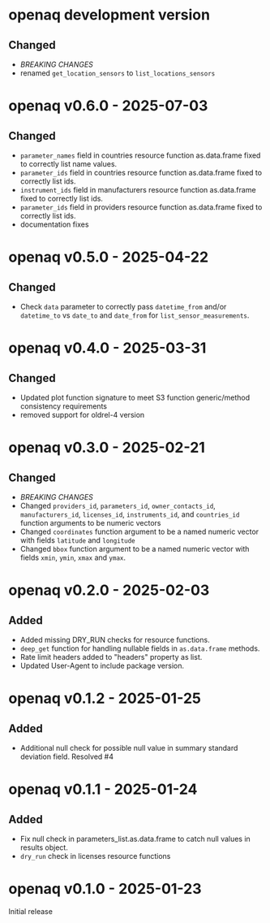 # openaq development version

## Changed

- *BREAKING CHANGES*
- renamed `get_location_sensors` to `list_locations_sensors`

# openaq v0.6.0 - 2025-07-03

## Changed

- `parameter_names` field in countries resource function as.data.frame fixed to correctly list name values.
- `parameter_ids` field in countries resource function as.data.frame fixed to correctly list ids.
- `instrument_ids` field in manufacturers resource function as.data.frame fixed to correctly list ids.
- `parameter_ids` field in providers resource function as.data.frame fixed to correctly list ids.
- documentation fixes

# openaq v0.5.0 - 2025-04-22

## Changed

- Check `data` parameter to correctly pass `datetime_from` and/or `datetime_to`
 vs `date_to` and `date_from` for `list_sensor_measurements`.

# openaq v0.4.0 - 2025-03-31

## Changed

- Updated plot function signature to meet S3 function generic/method consistency requirements
- removed support for oldrel-4 version

# openaq v0.3.0 - 2025-02-21

## Changed

- *BREAKING CHANGES*
- Changed `providers_id`, `parameters_id`, `owner_contacts_id`,
`manufacturers_id`, `licenses_id`, `instruments_id`, and `countries_id` function
arguments to be numeric vectors
- Changed `coordinates` function argument to be a named numeric vector with
fields `latitude` and `longitude`
- Changed `bbox` function argument to be a named numeric vector with fields
`xmin`, `ymin`, `xmax` and `ymax`.

# openaq v0.2.0 - 2025-02-03

## Added

- Added missing DRY_RUN checks for resource functions.
- `deep_get` function for handling nullable fields in `as.data.frame` methods.
- Rate limit headers added to "headers" property as list.
- Updated User-Agent to include package version.

# openaq v0.1.2 - 2025-01-25

## Added

- Additional null check for possible null value in summary standard
deviation field. Resolved #4

# openaq v0.1.1 - 2025-01-24

## Added

- Fix null check in parameters_list.as.data.frame to catch null values in
results object.
- `dry_run` check in licenses resource functions

# openaq v0.1.0 - 2025-01-23

Initial release
